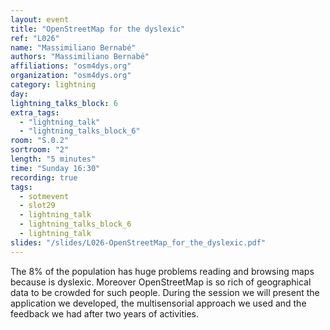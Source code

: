 ```yaml
---
layout: event
title: "OpenStreetMap for the dyslexic"
ref: "L026"
name: "Massimiliano Bernabé"
authors: "Massimiliano Bernabé"
affiliations: "osm4dys.org"
organization: "osm4dys.org"
category: lightning
day: 
lightning_talks_block: 6
extra_tags:
  - "lightning_talk"
  - "lightning_talks_block_6"
room: "S.0.2"
sortroom: "2"
length: "5 minutes"
time: "Sunday 16:30"
recording: true
tags:
  - sotmevent
  - slot29
  - lightning_talk
  - lightning_talks_block_6
  - lightning_talk
slides: "/slides/L026-OpenStreetMap_for_the_dyslexic.pdf"
---
```

The 8% of the population has huge problems reading and browsing maps because is dyslexic. Moreover OpenStreetMap is so rich of geographical data to be crowded for such people. During the session we will present the application we developed, the multisensorial approach we used and the feedback we had after two years of activities.